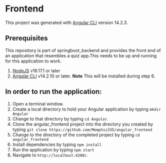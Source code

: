 # Frontend

This project was generated with [Angular CLI](https://github.com/angular/angular-cli) version 14.2.3.

## Prerequisites

This repository is part of springboot_backend and provides the front end of an application that resembles a quiz app.This needs to be up and running for this application to work. 

1. [NodeJS](https://nodejs.org/en/) v16.17.1 or later
2. [Angular CLI](https://angular.io/cli) v14.2.10 or later. **Note** This will be installed during step 6.

## In order to run the application:

1. Open a terminal window.
2. Create a local directory to hold your Angular application by typing `mkdir Angular`
3. Change to that directory by typing `cd Angular`.
4. Clone the angular_frontend project into the directory you created by typing `git clone https://github.com/Memphis335/angular_frontend`
5. Change to the directory of the completed project by typing `cd angular_frontend`
6. Install dependencies by typing `npm install`
7. Run the application by typing `npm start`
8. Navigate to `http://localhost:4200/`.